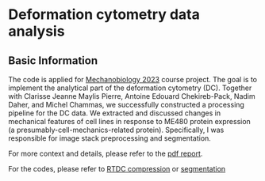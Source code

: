 # Deformation cytometry data analysis

## Basic Information

The code is applied for [Mechanobiology 2023](https://edu.epfl.ch/coursebook/fr/mechanobiology-how-mechanics-regulate-life-ME-480) course project. The goal is to implement the analytical part of the deformation cytometry (DC). Together with Clarisse Jeanne Maylis Pierre, Antoine Edouard Chekireb-Pack, Nadim Daher, and Michel Chammas, we successfully constructed a processing pipeline for the DC data. We extracted and discussed changes in mechanical features of cell lines in response to ME480 protein expression (a presumably-cell-mechanics-related protein). Specifically, I was responsible for image stack preprocessing and segmentation.

For more context and details, please refer to the [pdf report](./project_report.pdf).

For the codes, please refer to [RTDC compression](./RTDC_compression.ipynb) or [segmentation](./RTDC_segmentation.ipynb)
